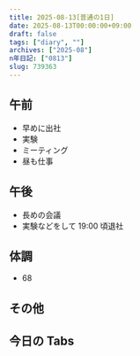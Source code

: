 ```yaml
---
title: 2025-08-13[普通の1日]
date: 2025-08-13T00:00:00+09:00
draft: false
tags: ["diary", ""]
archives: ["2025-08"]
n年日記: ["0813"]
slug: 739363
---
```


## 午前

- 早めに出社
- 実験
- ミーティング
- 昼も仕事

## 午後

- 長めの会議
- 実験などをして 19:00 頃退社

## 体調

- 68

## その他

## 今日の Tabs
